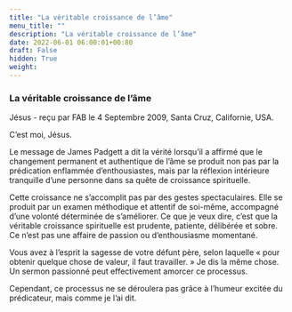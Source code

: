 ```yaml
---
title: "La véritable croissance de l’âme"
menu_title: ""
description: "La véritable croissance de l’âme"
date: 2022-06-01 06:00:01+00:80
draft: False
hidden: True
weight:
---
```

### La véritable croissance de l’âme

Jésus - reçu par FAB le 4 Septembre 2009, Santa Cruz, Californie, USA.

C’est moi, Jésus.

Le message de James Padgett a dit la vérité lorsqu’il a affirmé que le changement permanent et authentique de l’âme se produit non pas par la prédication enflammée d’enthousiastes, mais par la réflexion intérieure tranquille d’une personne dans sa quête de croissance spirituelle.

Cette croissance ne s’accomplit pas par des gestes spectaculaires. Elle se produit par un examen méthodique et attentif de soi-même, accompagné d’une volonté déterminée de s’améliorer. Ce que je veux dire, c’est que la véritable croissance spirituelle est prudente, patiente, délibérée et sobre. Ce n’est pas une affaire de passion ou d’enthousiasme momentané.

Vous avez à l’esprit la sagesse de votre défunt père, selon laquelle « pour obtenir quelque chose de valeur, il faut travailler. » Je dis la même chose. Un sermon passionné peut effectivement amorcer ce processus.

Cependant, ce processus ne se déroulera pas grâce à l’humeur excitée du prédicateur, mais comme je l’ai dit.